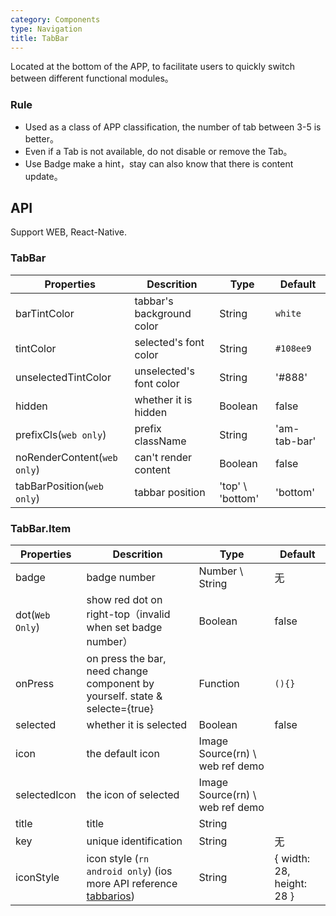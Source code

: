 ```yaml
---
category: Components
type: Navigation
title: TabBar
---
```


Located at the bottom of the APP, to facilitate users to quickly switch between different functional modules。

### Rule
- Used as a class of APP classification, the number of tab between 3-5 is better。
- Even if a Tab is not available, do not disable or remove the Tab。
- Use Badge make a hint，stay can also know that there is content update。

## API

Support WEB, React-Native.

### TabBar

Properties | Descrition | Type | Default
-----------|------------|------|--------
| barTintColor        | tabbar's background color                     | String   | `white`            |
| tintColor         | selected's font color                               | String | `#108ee9`         |
| unselectedTintColor       | unselected's font color  | String | '#888'           |
| hidden       | whether it is hidden  | Boolean | false           |
| prefixCls(`web only`) | prefix className  | String   | 'am-tab-bar'      |
| noRenderContent(`web only`) | can't render content  | Boolean   |   false   |
| tabBarPosition(`web only`) | tabbar position | 'top' \ 'bottom' | 'bottom' |

### TabBar.Item

Properties | Descrition | Type | Default
-----------|------------|------|--------
| badge  | badge number  | Number \ String           | 无     |
| dot(`Web Only`)  | show red dot on right-top（invalid when set badge number）  | Boolean            |  false  |
| onPress  | on press the bar, need change component by yourself. state & selecte={true} | Function | `(){}`     |
| selected  | whether it is selected | Boolean | false     |
| icon  | the default icon | Image Source(rn) \ web ref demo |      |
| selectedIcon  |  the icon of selected | Image Source(rn) \ web ref demo |      |
| title  |  title | String |      |
| key  |  unique identification | String |   无   |
| iconStyle  |  icon style (`rn android only`) (ios more API reference [tabbarios](https://facebook.github.io/react-native/docs/tabbarios.html)) | String | { width: 28, height: 28 }     |
